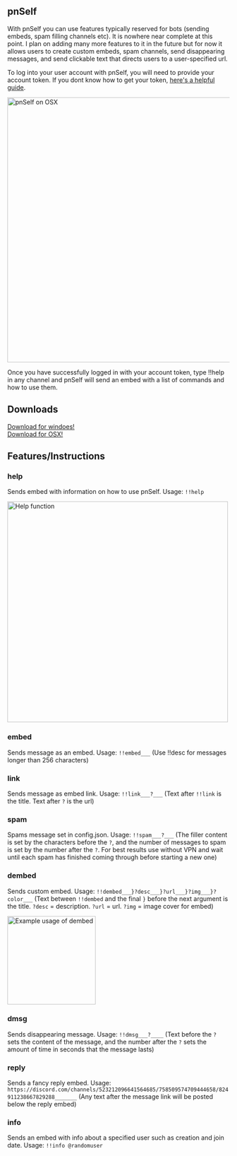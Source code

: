## pnSelf

With pnSelf you can use features typically reserved for bots (sending embeds, 
spam filling channels etc). It is nowhere near complete at this point. I plan on adding many more features to it in the future but for now it allows users to
create custom embeds, spam channels, send disappearing messages, and send
clickable text that directs users to a user-specified url.

To log into your user account with pnSelf, you will need to provide your account
token. If you dont know how to get your token, [here's a helpful guide](https://discordhelp.net/discord-token).  
  
<img src="https://cdn.discordapp.com/attachments/758509574709444658/829505644054315038/Screen_Shot_2021-04-07_at_4.57.07_PM.png" alt="pnSelf on OSX" width="600"/>

Once you have successfully logged in with your account token, type !!help in any
channel and pnSelf will send an embed with a list of commands and how to use
them.  

## Downloads

[Download for windoes!](https://github.com/BillyNye/newSelf/raw/aeb1a564a771e94ab3262f2bc7cf4ceb1b5981d1/deploy/pnSelf.zip)  
[Download for OSX!](https://github.com/BillyNye/newSelf/blob/main/deploy/pnSelf-OSX.zip?raw=true)

## Features/Instructions

### help 

Sends embed with information on how to use pnSelf. Usage: `!!help`  

<img src="https://cdn.discordapp.com/attachments/758509574709444658/829870545066524672/Screen_Shot_2021-04-08_at_5.07.54_PM.png" alt="Help function" width="500">

### embed

Sends message as an embed. Usage: `!!embed___` (Use !!desc for messages longer than 256 characters)  

### link

Sends message as embed link. Usage: `!!link___?___` (Text after `!!link` is the title. Text after `?` is the url)  

### spam

Spams message set in config.json. Usage: `!!spam___?___` (The filler content is set by the characters before the `?`, and the number of messages to spam is set by the number after the `?`. For best results use without VPN and wait until each spam has finished coming through before starting a new one)  

### dembed

Sends custom embed. Usage: `!!dembed___}?desc___}?url___}?img___}?color___` (Text between `!!dembed` and the final `}` before the next argument is the title. `?desc` = description. `?url` = url. `?img` = image cover for embed)  

<img src="https://cdn.discordapp.com/attachments/758509574709444658/830272499102646302/Screen_Shot_2021-04-09_at_7.46.19_PM.png" alt="Example usage of dembed" width="200">
                            
### dmsg

Sends disappearing message. Usage: `!!dmsg___?____` (Text before the `?` sets the content of the message, and the number after the `?` sets the amount of time in seconds that the message lasts)  
                            
### reply

Sends a fancy reply embed. Usage: `https://discord.com/channels/523212096641564685/758509574709444658/824911238667829288_______` (Any text after the message link will be posted below the reply embed)  

### info

Sends an embed with info about a specified user such as creation and join date. Usage: `!!info @randomuser`  
